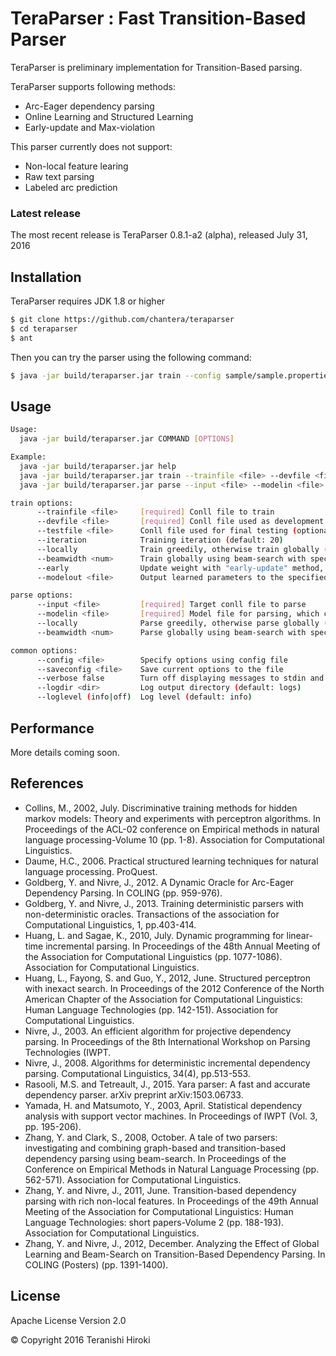 # TeraParser : Fast Transition-Based Parser

TeraParser is preliminary implementation for Transition-Based parsing.

TeraParser supports following methods:

  - Arc-Eager dependency parsing
  - Online Learning and Structured Learning
  - Early-update and Max-violation

This parser currently does not support:

  - Non-local feature learing
  - Raw text parsing
  - Labeled arc prediction

### Latest release

The most recent release is TeraParser 0.8.1-a2 (alpha), released July 31, 2016

## Installation

TeraParser requires JDK 1.8 or higher

```sh
$ git clone https://github.com/chantera/teraparser
$ cd teraparser
$ ant
```

Then you can try the parser using the following command:

```sh
$ java -jar build/teraparser.jar train --config sample/sample.properties
```

## Usage

```sh
Usage:
  java -jar build/teraparser.jar COMMAND [OPTIONS]

Example:
  java -jar build/teraparser.jar help
  java -jar build/teraparser.jar train --trainfile <file> --devfile <file> [OPTIONS]
  java -jar build/teraparser.jar parse --input <file> --modelin <file> [OPTIONS]

train options:
      --trainfile <file>     [required] Conll file to train
      --devfile <file>       [required] Conll file used as development set
      --testfile <file>      Conll file used for final testing (optional)
      --iteration            Training iteration (default: 20)
      --locally              Train greedily, otherwise train globally (structured learing)
      --beamwidth <num>      Train globally using beam-search with specified beam-width (default: 16)
      --early                Update weight with "early-update" method, otherwise use "max-violation"
      --modelout <file>      Output learned parameters to the specified file

parse options:
      --input <file>         [required] Target conll file to parse
      --modelin <file>       [required] Model file for parsing, which contains learing parameters
      --locally              Parse greedily, otherwise parse globally (structured parsing)
      --beamwidth <num>      Parse globally using beam-search with specified beam-width (default: 16)

common options:
      --config <file>        Specify options using config file
      --saveconfig <file>    Save current options to the file
      --verbose false        Turn off displaying messages to stdin and stderr
      --logdir <dir>         Log output directory (default: logs)
      --loglevel (info|off)  Log level (default: info)
```

## Performance

More details coming soon.

## References

  - Collins, M., 2002, July. Discriminative training methods for hidden markov models: Theory and experiments with perceptron algorithms. In Proceedings of the ACL-02 conference on Empirical methods in natural language processing-Volume 10 (pp. 1-8). Association for Computational Linguistics.
  - Daume, H.C., 2006. Practical structured learning techniques for natural language processing. ProQuest.
  - Goldberg, Y. and Nivre, J., 2012. A Dynamic Oracle for Arc-Eager Dependency Parsing. In COLING (pp. 959-976).
  - Goldberg, Y. and Nivre, J., 2013. Training deterministic parsers with non-deterministic oracles. Transactions of the association for Computational Linguistics, 1, pp.403-414.
  - Huang, L. and Sagae, K., 2010, July. Dynamic programming for linear-time incremental parsing. In Proceedings of the 48th Annual Meeting of the Association for Computational Linguistics (pp. 1077-1086). Association for Computational Linguistics.
  - Huang, L., Fayong, S. and Guo, Y., 2012, June. Structured perceptron with inexact search. In Proceedings of the 2012 Conference of the North American Chapter of the Association for Computational Linguistics: Human Language Technologies (pp. 142-151). Association for Computational Linguistics.
  - Nivre, J., 2003. An efficient algorithm for projective dependency parsing. In Proceedings of the 8th International Workshop on Parsing Technologies (IWPT.
  - Nivre, J., 2008. Algorithms for deterministic incremental dependency parsing. Computational Linguistics, 34(4), pp.513-553.
  - Rasooli, M.S. and Tetreault, J., 2015. Yara parser: A fast and accurate dependency parser. arXiv preprint arXiv:1503.06733.
  - Yamada, H. and Matsumoto, Y., 2003, April. Statistical dependency analysis with support vector machines. In Proceedings of IWPT (Vol. 3, pp. 195-206).
  - Zhang, Y. and Clark, S., 2008, October. A tale of two parsers: investigating and combining graph-based and transition-based dependency parsing using beam-search. In Proceedings of the Conference on Empirical Methods in Natural Language Processing (pp. 562-571). Association for Computational Linguistics.
  - Zhang, Y. and Nivre, J., 2011, June. Transition-based dependency parsing with rich non-local features. In Proceedings of the 49th Annual Meeting of the Association for Computational Linguistics: Human Language Technologies: short papers-Volume 2 (pp. 188-193). Association for Computational Linguistics.
  - Zhang, Y. and Nivre, J., 2012, December. Analyzing the Effect of Global Learning and Beam-Search on Transition-Based Dependency Parsing. In COLING (Posters) (pp. 1391-1400).

License
----
Apache License Version 2.0

&copy; Copyright 2016 Teranishi Hiroki

